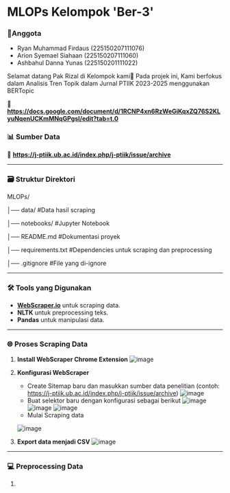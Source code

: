 # MLOPs Kelompok 'Ber-3'

### 🧍Anggota
- Ryan Muhammad Firdaus		(225150207111076)
- Arion Syemael Siahaan		(225150207111060)
- Ashbahul Danna Yunas		(225150201111022)

Selamat datang Pak Rizal di Kelompok kami🙌
Pada projek ini, Kami berfokus dalam Analisis Tren Topik dalam Jurnal PTIIK 2023-2025 menggunakan BERTopic

🔗 **https://docs.google.com/document/d/1RCNP4xn6RzWeGiKqxZQ76S2KLyuNqenUCKmMNqGPgsI/edit?tab=t.0**

### 📊 Sumber Data

🔗 **https://j-ptiik.ub.ac.id/index.php/j-ptiik/issue/archive**

---
### 🗃️ Struktur Direktori

MLOPs/

   │── data/                 #Data hasil scraping

   │── notebooks/            #Jupyter Notebook

   │── README.md             #Dokumentasi proyek

   │── requirements.txt      #Dependencies untuk scraping dan preprocessing

   │── .gitignore            #File yang di-ignore 


---
### 🛠️ Tools yang Digunakan
- **[WebScraper.io]([https://chrome.google.com/webstore/detail/web-scraper](https://webscraper.io/))** untuk scraping data.
- **NLTK** untuk preprocessing teks.
- **Pandas** untuk manipulasi data.

---

### 🌐 Proses Scraping Data
1. **Install WebScraper Chrome Extension**
   ![image](https://github.com/user-attachments/assets/1f184410-cedc-4e25-a59c-5242fdd6cd6c)

3. **Konfigurasi WebScraper**  
   - Create Sitemap baru dan masukkan sumber data penelitian (contoh: https://j-ptiik.ub.ac.id/index.php/j-ptiik/issue/archive)
   ![image](https://github.com/user-attachments/assets/99d4e874-9c0a-463a-ba50-c2be8b5126a2)
   - Buat selektor baru dengan konfigurasi sebagai berikut
   ![image](https://github.com/user-attachments/assets/204f2835-644d-4ce2-b118-399f195e1a0e)
   ![image](https://github.com/user-attachments/assets/b765b299-fe82-43cf-b21e-75fa97a18de6)
   ![image](https://github.com/user-attachments/assets/a55aad45-b685-4d70-828d-4abab668875c)
   - Mulai Scraping data
     
   ![image](https://github.com/user-attachments/assets/91922931-55b5-4c69-8e57-44379c305185)
4. **Export data menjadi CSV**
   ![image](https://github.com/user-attachments/assets/172a5f41-bb58-49a4-a575-6ba58a1dc54c)
---
### 💻 Preprocessing Data
1. 
